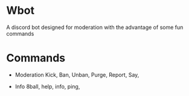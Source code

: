 # Wbot
A discord bot designed for moderation with the advantage of some fun commands

# Commands
- Moderation
    Kick,
    Ban,
    Unban,
    Purge,
    Report,
    Say,

- Info
    8ball,
    help,
    info,
    ping,
